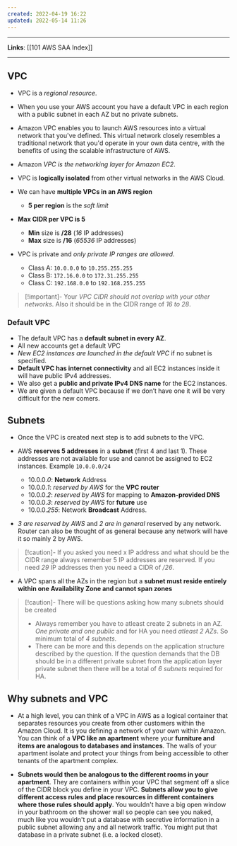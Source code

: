 ```yaml
---
created: 2022-04-19 16:22
updated: 2022-05-14 11:26
---
```

---
**Links**: [[101 AWS SAA Index]]

---
## VPC
- VPC is a *regional resource*.
- When you use your AWS account you have a default VPC in each region with a public subnet in each AZ but no private subnets.
- Amazon VPC enables you to launch AWS resources into a virtual network that you've defined. This virtual network closely resembles a traditional network that you'd operate in your own data centre, with the benefits of using the scalable infrastructure of AWS.
- Amazon *VPC is the networking layer for Amazon EC2*.
- VPC is **logically isolated** from other virtual networks in the AWS Cloud.
- We can have **multiple VPCs in an AWS region** 
	- **5 per region** is the *soft limit*

- **Max CIDR per VPC is 5**
	- **Min** size is **/28** (*16* IP addresses) 
	- **Max** size is **/16** (*65536* IP addresses)

- VPC is private and *only private IP ranges are allowed*. 
	- Class A: `10.0.0.0` to `10.255.255.255`
	- Class B: `172.16.0.0` to `172.31.255.255`
	- Class C: `192.168.0.0` to `192.168.255.255`
    
> [!important]- Your *VPC CIDR should not overlap with your other networks*.
> Also it should be in the CIDR range of *16 to 28*.

### Default VPC
- The default VPC has a **default subnet in every AZ**.
- All new accounts get a default VPC
- *New EC2 instances are launched in the default VPC* if no subnet is specified.
- **Default VPC has internet connectivity** and all EC2 instances inside it will have public IPv4 addresses.
- We also get a **public and private IPv4 DNS name** for the EC2 instances.
- We are given a default VPC because if we don’t have one it will be very difficult for the new comers.

## Subnets
- Once the VPC is created next step is to add subnets to the VPC.

- AWS **reserves 5 addresses** in a **subnet** (first 4 and last 1). These addresses are not available for use and cannot be assigned to EC2 instances. Example `10.0.0.0/24`
	- 10.0.0.*0*: **Network** Address
	- 10.0.0.*1*: *reserved by AWS* for the **VPC router**
	- 10.0.0.*2*: *reserved by AWS* for mapping to **Amazon-provided DNS**
	- 10.0.0.*3*: *reserved by AWS* for **future** use
	- 10.0.0.*255*: Network **Broadcast** Address. 

- *3 are reserved by AWS* and *2 are in general* reserved by any network. Router can also be thought of as general because any network will have it so mainly 2 by AWS.

> [!caution]- If you asked you need x IP address and what should be the CIDR range always remember 5 IP addresses are reserved.
> If you need *29* IP addresses then you need a CIDR of */26*.

- A VPC spans all the AZs in the region but a **subnet must reside entirely within one Availability Zone and cannot span zones**

> [!caution]- There will be questions asking how many subnets should be created
> - Always remember you have to atleast create 2 subnets in an AZ. *One private and one public* and for HA you need *atleast 2 AZs*. So minimum total of *4 subnets*.
> - There can be more and this depends on the application structure described by the question. If the question demands that the DB should be in a different private subnet from the application layer private subnet then there will be a total of *6 subnets* required for HA.

## Why subnets and VPC
- At a high level, you can think of a VPC in AWS as a logical container that separates resources you create from other customers within the Amazon Cloud. It is you defining a network of your own within Amazon. You can think of a **VPC like an apartment** where your **furniture and items are analogous to databases and instances**. The walls of your apartment isolate and protect your things from being accessible to other tenants of the apartment complex.

- **Subnets would then be analogous to the different rooms in your apartment**. They are containers within your VPC that segment off a slice of the CIDR block you define in your VPC. **Subnets allow you to give different access rules and place resources in different containers where those rules should apply**. You wouldn't have a big open window in your bathroom on the shower wall so people can see you naked, much like you wouldn't put a database with secretive information in a public subnet allowing any and all network traffic. You might put that database in a private subnet (i.e. a locked closet).